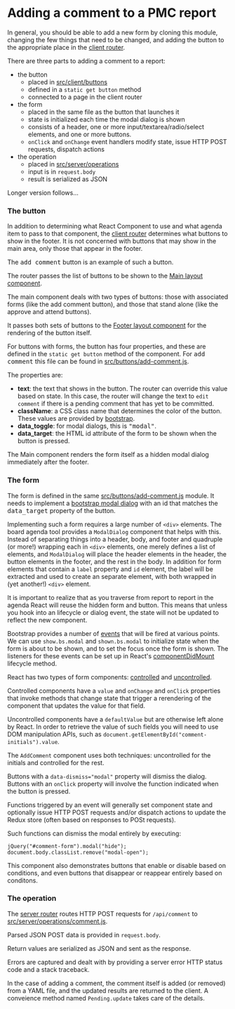 # Adding a comment to a PMC report

In general, you should be able to add a new form by cloning this module,
changing the few things that need to be changed, and adding the button
to the appropriate place in the [client router](../../src/client/router.js).

There are three parts to adding a comment to a report:

  - the button
      - placed in [src/client/buttons](../../src/client/buttons)
      - defined in a `static get button` method
      - connected to a page in the client router
  - the form
      - placed in the same file as the button that launches it
      - state is initialized each time the modal dialog is shown
      - consists of a header, one or more input/textarea/radio/select elements,
        and one or more buttons.
      - `onClick` and `onChange` event handlers modify state, issue HTTP POST
        requests, dispatch actions
  - the operation
      - placed in [src/server/operations](../../src/server/operations)
      - input is in `request.body`
      - result is serialized as JSON

Longer version follows...

### The button

In addition to determining what React Component to use and what
agenda item to pass to that component, the
[client router](../../src/client/router.js) determines what
buttons to show in the footer.  It is not concerned with buttons
that may show in the main area, only those that appear in the
footer.

The <tt>add comment</tt> button is an example of such a button.

The router passes the list of buttons to be shown to the
[Main layout component](../../src/layout/main.js).

The main component deals with two types of buttons: those with
associated forms (like the add comment button), and those that
stand alone (like the approve and attend buttons).

It passes both sets of buttons to the
[Footer layout component](../../src/layout/footer.js) for the
rendering of the button itself.

For buttons with forms, the button has four properties, and
these are defined in the `static get button` method of the
component.  For <tt>add comment</tt> this file can be found
in [src/buttons/add-comment.js](../../src/buttons/add-comment.js).

The properties are:

  - **text**: the text that shows in the button.  The router can
    override this value based on state.  In this case, the router
    will change the text to `edit comment` if there is a pending
    comment that has yet to be committed.
  - **className**: a CSS class name that determines the color
    of the button.  These values are provided by
    [bootstrap](https://getbootstrap.com/docs/4.0/components/buttons/#examples).
  - **data_toggle**: for modal dialogs, this is <tt>"modal"</tt>.
  - **data_target**: the HTML id attribute of the form to be
    shown when the button is pressed.

The Main component renders the form itself
as a hidden modal dialog immediately after the footer.

### The form

The form is defined in the same
[src/buttons/add-comment.js](../../src/buttons/add-comment.js) module.
It needs to implement a
[bootstrap modal dialog](https://getbootstrap.com/docs/4.0/components/modal/)
with an id that matches the <tt>data_target</tt> property of
the button.

Implementing such a form requires a large number of `<div>` elements.
The board agenda tool provides a `ModalDialog` component that helps
with this.  Instead of separating things into a header, body, and footer
and quadruple (or more!) wrapping each in `<div>` elements, one merely
defines a list of elements, and `ModalDialog` will place the header
elements in the header, the button elements in the footer, and the rest
in the body.  In addition for form elements that contain a `label`
property and `id` element, the label will be extracted and used to
create an separate element, with both wrapped in (yet another!)
`<div>` element.

It is important to realize that as you traverse from report to report
in the agenda React will reuse the hidden form and button.  This means
that unless you hook into an lifecycle or dialog event, the state
will not be updated to reflect the new component.

Bootstrap provides a number of
[events](https://getbootstrap.com/docs/4.0/components/modal/#events)
that will be fired at various points.  We can use `show.bs.modal`
and `shown.bs.modal` to initialize state when the form is about to
be shown, and to set the focus once the form is shown.  The listeners
for these events can be set up in React's
[componentDidMount](https://reactjs.org/docs/react-component.html#componentdidmount)
lifecycle method.

React has two types of form components:
[controlled](https://reactjs.org/docs/forms.html#controlled-components)
and
[uncontrolled](https://reactjs.org/docs/uncontrolled-components.html).

Controlled components have a `value` and `onChange` and `onClick`
properties that invoke methods that change state that trigger a 
rerendering of the component that updates the value for that field.

Uncontrolled components have a `defaultValue` but are otherwise
left alone by React.  In order to retrieve the value of such fields
you will need to use DOM manipulation APIs, such as
`document.getElementById("comment-initials").value`.

The `AddComment` component uses both techniques: uncontrolled for
the initials and controlled for the rest.

Buttons with a `data-dismiss="modal"` property will dismiss the
dialog.  Buttons with an `onClick` property will involve the
function indicated when the button is pressed.

Functions triggered by an event will generally set component
state and optionally issue HTTP POST requests and/or
dispatch actions to update the Redux store (often based on
responses to POSt requests).

Such functions can dismiss the modal entirely by executing:

    jQuery("#comment-form").modal("hide");
    document.body.classList.remove("modal-open");

This component also demonstrates buttons that enable or
disable based on conditions, and even buttons that disappear
or reappear entirely based on conditons.

### The operation

The [server router](../../src/server/router.js) routes
HTTP POST requests for `/api/comment` to
[src/server/operations/comment.js](../../src/server/operations/comment.js).

Parsed JSON POST data is provided in `request.body`.

Return values are serialized as JSON and sent as the response.

Errors are captured and dealt with by providing a server error HTTP status code and a stack traceback.

In the case of adding a comment, the comment itself is
added (or removed) from a YAML file, and the updated
results are returned to the client.  A conveience method
named `Pending.update` takes care of the details.





